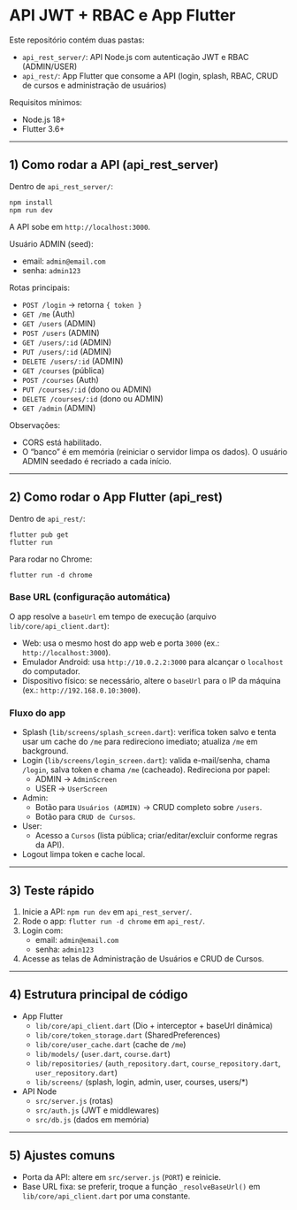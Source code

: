 # API JWT + RBAC e App Flutter

Este repositório contém duas pastas:

- `api_rest_server/`: API Node.js com autenticação JWT e RBAC (ADMIN/USER)
- `api_rest/`: App Flutter que consome a API (login, splash, RBAC, CRUD de cursos e administração de usuários)

Requisitos mínimos:
- Node.js 18+
- Flutter 3.6+

---

## 1) Como rodar a API (api_rest_server)

Dentro de `api_rest_server/`:

```
npm install
npm run dev
```

A API sobe em `http://localhost:3000`.

Usuário ADMIN (seed):
- email: `admin@email.com`
- senha: `admin123`

Rotas principais:
- `POST /login` → retorna `{ token }`
- `GET /me` (Auth)
- `GET /users` (ADMIN)
- `POST /users` (ADMIN)
- `GET /users/:id` (ADMIN)
- `PUT /users/:id` (ADMIN)
- `DELETE /users/:id` (ADMIN)
- `GET /courses` (pública)
- `POST /courses` (Auth)
- `PUT /courses/:id` (dono ou ADMIN)
- `DELETE /courses/:id` (dono ou ADMIN)
- `GET /admin` (ADMIN)

Observações:
- CORS está habilitado.
- O “banco” é em memória (reiniciar o servidor limpa os dados). O usuário ADMIN seedado é recriado a cada início.

---

## 2) Como rodar o App Flutter (api_rest)

Dentro de `api_rest/`:

```
flutter pub get
flutter run
```

Para rodar no Chrome:
```
flutter run -d chrome
```

### Base URL (configuração automática)
O app resolve a `baseUrl` em tempo de execução (arquivo `lib/core/api_client.dart`):
- Web: usa o mesmo host do app web e porta `3000` (ex.: `http://localhost:3000`).
- Emulador Android: usa `http://10.0.2.2:3000` para alcançar o `localhost` do computador.
- Dispositivo físico: se necessário, altere o `baseUrl` para o IP da máquina (ex.: `http://192.168.0.10:3000`).

### Fluxo do app
- Splash (`lib/screens/splash_screen.dart`): verifica token salvo e tenta usar um cache do `/me` para redireciono imediato; atualiza `/me` em background.
- Login (`lib/screens/login_screen.dart`): valida e-mail/senha, chama `/login`, salva token e chama `/me` (cacheado). Redireciona por papel:
  - ADMIN → `AdminScreen`
  - USER → `UserScreen`
- Admin:
  - Botão para `Usuários (ADMIN)` → CRUD completo sobre `/users`.
  - Botão para `CRUD de Cursos`.
- User:
  - Acesso a `Cursos` (lista pública; criar/editar/excluir conforme regras da API).
- Logout limpa token e cache local.

---

## 3) Teste rápido
1. Inicie a API: `npm run dev` em `api_rest_server/`.
2. Rode o app: `flutter run -d chrome` em `api_rest/`.
3. Login com:
   - email: `admin@email.com`
   - senha: `admin123`
4. Acesse as telas de Administração de Usuários e CRUD de Cursos.

---

## 4) Estrutura principal de código
- App Flutter
  - `lib/core/api_client.dart` (Dio + interceptor + baseUrl dinâmica)
  - `lib/core/token_storage.dart` (SharedPreferences)
  - `lib/core/user_cache.dart` (cache de `/me`)
  - `lib/models/` (`user.dart`, `course.dart`)
  - `lib/repositories/` (`auth_repository.dart`, `course_repository.dart`, `user_repository.dart`)
  - `lib/screens/` (splash, login, admin, user, courses, users/*)
- API Node
  - `src/server.js` (rotas)
  - `src/auth.js` (JWT e middlewares)
  - `src/db.js` (dados em memória)

---

## 5) Ajustes comuns
- Porta da API: altere em `src/server.js` (`PORT`) e reinicie.
- Base URL fixa: se preferir, troque a função `_resolveBaseUrl()` em `lib/core/api_client.dart` por uma constante.

